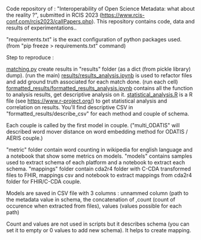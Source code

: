 Code repository of : "Interoperability of Open Science Metadata: what about the reality ?", submitted in RCIS 2023 (https://www.rcis-conf.com/rcis2023/callPapers.php).
This repository contains code, data and results of experimentations..

"requirements.txt" is the exact configuration of python packages used. (from "pip freeze > requirements.txt" command)

Step to reproduce :

[matching.py](./matching.py) create results in "results" folder (as a dict (from pickle library) dump). (run the main)
[results/results_analysis.ipynb](./results/results_analysis.ipynb) is used to refactor files and add ground truth associated for each match done. (run each cell)
[formatted_results/formatted_results_analysis.ipynb](./formatted_results/formatted_results_analysis.ipynb) contains all the function to analysis results, get descriptive analysis on it.
[statistical_analysis.R](./statistical_analysis.R) is a R file (see https://www.r-project.org/) to get statistical analysis and correlation on results.
You'll find descriptive CSV in "formatted_results/describe_csv" for each method and couple of schema.

Each couple is called by the first model in couple. ("multi_ODATIS" will described word mover distance on word embedding method for ODATIS / AERIS couple.)

"metric" folder contain word counting in wikipedia for english language and a notebook that show some metrics on models. "models" contains samples used to extract schema of each platform and a notebook to extract each schema. "mappings" folder contain cda2r4 folder with C-CDA transformed files to FHIR, mappings csv and notebook to extract mappings from cda2r4 folder for FHIR/C-CDA couple.

Models are saved in CSV file with 3 columns : unnammed column (path to the metadata value in schema, the concatenation of ,count (count of occurence when extracted from files), values (values possible for each path)

Count and values are not used in scripts but it describes schema (you can set it to empty or 0 values to add new schema). It helps to create mapping.
